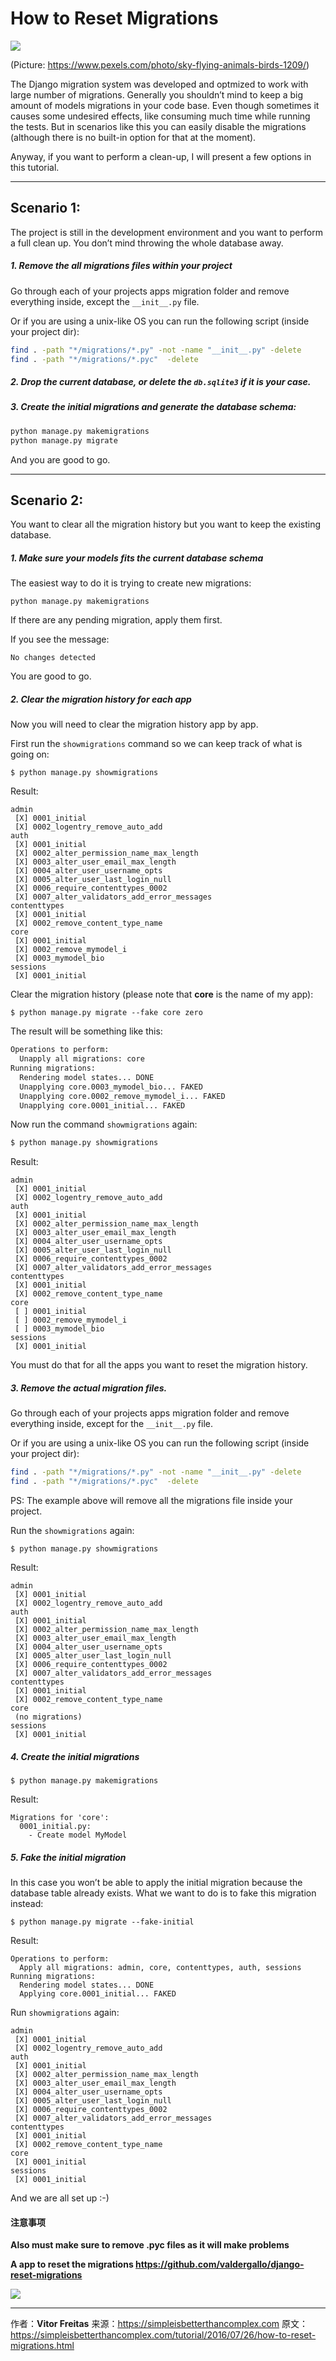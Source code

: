 # How to Reset Migrations

![](/Users/g/Desktop/2018-12-26-085544.png)

(Picture: <https://www.pexels.com/photo/sky-flying-animals-birds-1209/>)

The Django migration system was developed and optmized to work with large number of migrations. Generally you shouldn’t mind to keep a big amount of models migrations in your code base. Even though sometimes it causes some undesired effects, like consuming much time while running the tests. But in scenarios like this you can easily disable the migrations (although there is no built-in option for that at the moment).

Anyway, if you want to perform a clean-up, I will present a few options in this tutorial.

---------------------



## Scenario 1:

The project is still in the development environment and you want to perform a full clean up. You don’t mind throwing the whole database away.

##### 1. Remove the all migrations files within your project

Go through each of your projects apps migration folder and remove everything inside, except the `__init__.py` file.

Or if you are using a unix-like OS you can run the following script (inside your project dir):

```bash
find . -path "*/migrations/*.py" -not -name "__init__.py" -delete
find . -path "*/migrations/*.pyc"  -delete
```

##### 2. Drop the current database, or delete the `db.sqlite3` if it is your case.

##### 3. Create the initial migrations and generate the database schema:

```bash
python manage.py makemigrations
python manage.py migrate
```

And you are good to go.

---------------------



## Scenario 2:

You want to clear all the migration history but you want to keep the existing database.

##### 1. Make sure your models fits the current database schema

The easiest way to do it is trying to create new migrations:

```
python manage.py makemigrations
```

If there are any pending migration, apply them first.

If you see the message:

```
No changes detected
```

You are good to go.

##### 2. Clear the migration history for each app

Now you will need to clear the migration history app by app.

First run the `showmigrations` command so we can keep track of what is going on:

```
$ python manage.py showmigrations
```

Result:

```
admin
 [X] 0001_initial
 [X] 0002_logentry_remove_auto_add
auth
 [X] 0001_initial
 [X] 0002_alter_permission_name_max_length
 [X] 0003_alter_user_email_max_length
 [X] 0004_alter_user_username_opts
 [X] 0005_alter_user_last_login_null
 [X] 0006_require_contenttypes_0002
 [X] 0007_alter_validators_add_error_messages
contenttypes
 [X] 0001_initial
 [X] 0002_remove_content_type_name
core
 [X] 0001_initial
 [X] 0002_remove_mymodel_i
 [X] 0003_mymodel_bio
sessions
 [X] 0001_initial
```

Clear the migration history (please note that **core** is the name of my app):

```
$ python manage.py migrate --fake core zero
```

The result will be something like this:

```bash
Operations to perform:
  Unapply all migrations: core
Running migrations:
  Rendering model states... DONE
  Unapplying core.0003_mymodel_bio... FAKED
  Unapplying core.0002_remove_mymodel_i... FAKED
  Unapplying core.0001_initial... FAKED
```

Now run the command `showmigrations` again:

```bash
$ python manage.py showmigrations
```

Result:

```
admin
 [X] 0001_initial
 [X] 0002_logentry_remove_auto_add
auth
 [X] 0001_initial
 [X] 0002_alter_permission_name_max_length
 [X] 0003_alter_user_email_max_length
 [X] 0004_alter_user_username_opts
 [X] 0005_alter_user_last_login_null
 [X] 0006_require_contenttypes_0002
 [X] 0007_alter_validators_add_error_messages
contenttypes
 [X] 0001_initial
 [X] 0002_remove_content_type_name
core
 [ ] 0001_initial
 [ ] 0002_remove_mymodel_i
 [ ] 0003_mymodel_bio
sessions
 [X] 0001_initial
```

You must do that for all the apps you want to reset the migration history.

##### 3. Remove the actual migration files.

Go through each of your projects apps migration folder and remove everything inside, except for the `__init__.py` file.

Or if you are using a unix-like OS you can run the following script (inside your project dir):

```bash
find . -path "*/migrations/*.py" -not -name "__init__.py" -delete
find . -path "*/migrations/*.pyc"  -delete
```

PS: The example above will remove all the migrations file inside your project.

Run the `showmigrations` again:

```
$ python manage.py showmigrations
```

Result:

```
admin
 [X] 0001_initial
 [X] 0002_logentry_remove_auto_add
auth
 [X] 0001_initial
 [X] 0002_alter_permission_name_max_length
 [X] 0003_alter_user_email_max_length
 [X] 0004_alter_user_username_opts
 [X] 0005_alter_user_last_login_null
 [X] 0006_require_contenttypes_0002
 [X] 0007_alter_validators_add_error_messages
contenttypes
 [X] 0001_initial
 [X] 0002_remove_content_type_name
core
 (no migrations)
sessions
 [X] 0001_initial
```

##### 4. Create the initial migrations

```
$ python manage.py makemigrations
```

Result:

```
Migrations for 'core':
  0001_initial.py:
    - Create model MyModel
```

##### 5. Fake the initial migration

In this case you won’t be able to apply the initial migration because the database table already exists. What we want to do is to fake this migration instead:

```
$ python manage.py migrate --fake-initial
```

Result:

```
Operations to perform:
  Apply all migrations: admin, core, contenttypes, auth, sessions
Running migrations:
  Rendering model states... DONE
  Applying core.0001_initial... FAKED
```

Run `showmigrations` again:

```
admin
 [X] 0001_initial
 [X] 0002_logentry_remove_auto_add
auth
 [X] 0001_initial
 [X] 0002_alter_permission_name_max_length
 [X] 0003_alter_user_email_max_length
 [X] 0004_alter_user_username_opts
 [X] 0005_alter_user_last_login_null
 [X] 0006_require_contenttypes_0002
 [X] 0007_alter_validators_add_error_messages
contenttypes
 [X] 0001_initial
 [X] 0002_remove_content_type_name
core
 [X] 0001_initial
sessions
 [X] 0001_initial
```

And we are all set up :-)



#### 注意事项

**Also must make sure to remove .pyc files as it will make problems**

**A app to reset the migrations https://github.com/valdergallo/django-reset-migrations**

![](http://img-note.wuqianlin.cn/img-md/2018-12-26-%E4%BC%81%E4%B8%9A%E5%BE%AE%E4%BF%A1%E6%88%AA%E5%9B%BE_b0bf237e-6928-4078-b105-80f1968e8019.png)

---------------------
作者：**Vitor Freitas** 
来源：https://simpleisbetterthancomplex.com 
原文：https://simpleisbetterthancomplex.com/tutorial/2016/07/26/how-to-reset-migrations.html